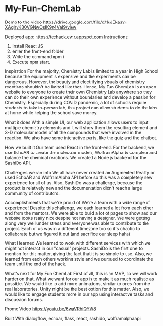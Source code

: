 # My-Fun-ChemLab
Demo to the video
https://drive.google.com/file/d/1eJEkasv-XAglryK30VGNwOsIK9n4Val9/view

Deployed app:
https://techack.ew.r.appspot.com
Instructions:
1. Install React JS
2. enter the front-end folder
3. Write the command npm i
4. Execute npm start.

Inspiration
For the majority, Chemistry Lab is limited to a year in High School because the equipment is expensive and the experiments can be dangerous. However, the beauty and electrifying visuals of chemistry reactions shouldn’t be limited like that. Hence, My Fun ChemLab is an open website to everyone to create their own Chemistry Lab anywhere so they can do their own experience without boundaries and develop a passion for Chemistry. Especially during COVID pandemic, a lot of schools require students to take in-person lab, this project can allow students to do the labs at home while helping the school save money.

What it does
With a simple UI, our web application allows users to input multiple chemistry elements and it will show them the resulting element and 3-D molecular model of all the compounds that were involved in the reaction. We also have some interactive parts, like the quiz and the chatbot.

How we built it
Our team used React in the front-end. For the backend, we use EchoAR to create the molecular models, WolframAlpha to complete and balance the chemical reactions. We created a Node.js backend for the SashiDo API.

Challenges we ran into
We all have never created an Augmented Reality or used EchoAR and WolframAlpha API before so this was a completely new experience for all of us. Also, SashiDo was a challenge, because the product is relatively new and the documentation didn't reach a large community of contributors.

Accomplishments that we're proud of
We’re a team with a wide range of experience! Despite this challenge, we each learned a lot from each other and from the mentors. We were able to build a lot of pages to show and our website looks really nice despite not having a designer. We were getting along very well under stress and everyone was able to contribute to the project. Each of us was in a different timezone too so it's chaotic to collaborate but we figured it out (and sacrifice our sleep haha)

What I learned
We learned to work with different services with which we might not interact in our "casual" projects. SashiDo is the first one to mention for this matter, giving the fact that it is so simple to use. Also, we learned from each others working style and we pursued to coordinate the team until the end of the hack.

What's next for My Fun ChemLab
First of all, this is an MVP, so we will work harder on that. What we want for our app is to make it as much realistic as possible. We would like to add more animations, similar to ones from the real laboratories. Unity might be the best option for this matter. Also, we would like to engage students more in our app using interactive tasks and discussion forums.

Promo Video
https://youtu.be/6waVRhiQYW8

Built With
dialogflow, echoar, flask, react, sashido, wolframalphaapi
